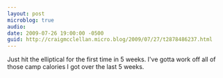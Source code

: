 ```yaml
---
layout: post
microblog: true
audio: 
date: 2009-07-26 19:00:00 -0500
guid: http://craigmcclellan.micro.blog/2009/07/27/t2878486237.html
---
```

Just hit the elliptical for the first time in 5 weeks. I've gotta work off all of those camp calories I got over the last 5 weeks.
